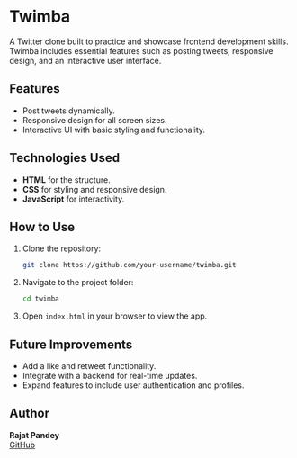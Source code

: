 # Twimba

A Twitter clone built to practice and showcase frontend development skills. Twimba includes essential features such as posting tweets, responsive design, and an interactive user interface.

## Features

- Post tweets dynamically.
- Responsive design for all screen sizes.
- Interactive UI with basic styling and functionality.

## Technologies Used

- **HTML** for the structure.
- **CSS** for styling and responsive design.
- **JavaScript** for interactivity.

## How to Use

1. Clone the repository:
   ```bash
   git clone https://github.com/your-username/twimba.git
   ```
2. Navigate to the project folder:
   ```bash
   cd twimba
   ```
3. Open `index.html` in your browser to view the app.

## Future Improvements

- Add a like and retweet functionality.
- Integrate with a backend for real-time updates.
- Expand features to include user authentication and profiles.

## Author

**Rajat Pandey**  
[GitHub](https://github.com/Kevin1skyrj)
